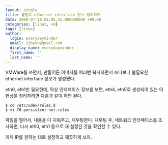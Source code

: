 ```yaml
---
layout: single
title: 불필요 ethernet interface 정보 정리하기
date: 2008-07-18 01:05:55.000000000 +09:00
categories: [linux, vm]
tags: [linux]
author:
  login: everydayminder
  email: 2jhyun@gmail.com
  display_name: everydayminder
  first_name: ''
  last_name: ''
---
```

VMWare를 쓰면서, 만들어둔 이미지를 여러번 복사하면서 쓰다보니
불필요한 ethernet interface 정보가 생성됐다.


eth0, eth1만 필요한데,
막상 인터페이스 정보를 보면, eth4, eth5로 생성되어 있는 이 현상을
정리하려면 다음과 같이 하면 된다.

```
$ cd /etc/udev/rules.d
$ vi 70-persistent-net.rules
```

파일을 열어서, 내용을 다 지워주고, 재부팅한다.
재부팅 후, 네트워크 인터페이스를 조사하면, 다시 eth0, eth1 등으로 
재 설정된 것을 확인할 수 있다.


이제 IP를 원하는 대로 설정하고 깨끗하게 쓰자.

